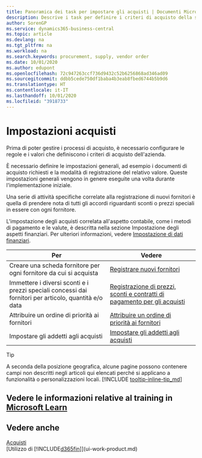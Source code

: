 ```yaml
---
title: Panoramica dei task per impostare gli acquisti | Documenti Microsoft
description: Descrive i task per definire i criteri di acquisto della società e impostare i processi di acquisto.
author: SorenGP
ms.service: dynamics365-business-central
ms.topic: article
ms.devlang: na
ms.tgt_pltfrm: na
ms.workload: na
ms.search.keywords: procurement, supply, vendor order
ms.date: 10/01/2020
ms.author: edupont
ms.openlocfilehash: 72c947263ccf736d9432c52b6256868ad346ad09
ms.sourcegitcommit: ddbb5cede750df1baba4b3eab8fbed6744b5b9d6
ms.translationtype: HT
ms.contentlocale: it-IT
ms.lasthandoff: 10/01/2020
ms.locfileid: "3918733"
---
```

# <a name="setting-up-purchasing"></a>Impostazioni acquisti
Prima di poter gestire i processi di acquisto, è necessario configurare le regole e i valori che definiscono i criteri di acquisto dell'azienda.

È necessario definire le impostazioni generali, ad esempio i documenti di acquisto richiesti e la modalità di registrazione del relativo valore. Queste impostazioni generali vengono in genere eseguite una volta durante l'implementazione iniziale.

Una serie di attività specifiche correlate alla registrazione di nuovi fornitori è quella di prendere nota di tutti gli accordi riguardanti sconti o prezzi speciali in essere con ogni fornitore.

L'impostazione degli acquisti correlata all'aspetto contabile, come i metodi di pagamento e le valute, è descritta nella sezione Impostazione degli aspetti finanziari. Per ulteriori informazioni, vedere [Impostazione di dati finanziari](finance-setup-finance.md).

| Per | Vedere |
| --- | --- |
| Creare una scheda fornitore per ogni fornitore da cui si acquista|[Registrare nuovi fornitori](purchasing-how-register-new-vendors.md) |
| Immettere i diversi sconti e i prezzi speciali concessi dai fornitori per articolo, quantità e/o data |[Registrazione di prezzi, sconti e contratti di pagamento per gli acquisti](purchasing-how-record-purchase-price-discount-payment-agreements.md) |
| Attribuire un ordine di priorità ai fornitori |[Attribuire un ordine di priorità ai fornitori](purchasing-how-prioritize-vendors.md) |
| Impostare gli addetti agli acquisti |[Impostare gli addetti agli acquisti](purchasing-how-setup-purchasers.md) |

> [!TIP]
> A seconda della posizione geografica, alcune pagine possono contenere campi non descritti negli articoli qui elencati perché si applicano a funzionalità o personalizzazioni locali. [!INCLUDE [tooltip-inline-tip_md](includes/tooltip-inline-tip_md.md)]

## <a name="see-related-training-at-microsoft-learn"></a>Vedere le informazioni relative al training in [Microsoft Learn](/learn/paths/trade-get-started-dynamics-365-business-central/)

## <a name="see-also"></a>Vedere anche

[Acquisti](purchasing-manage-purchasing.md)  
[Utilizzo di [!INCLUDE[d365fin](includes/d365fin_md.md)]](ui-work-product.md)
